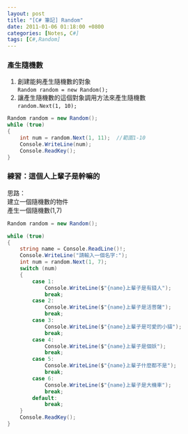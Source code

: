 ```yaml
---
layout: post
title: "[C# 筆記] Random"
date: 2011-01-06 01:18:00 +0800
categories: [Notes, C#]
tags: [C#,Random]
---
```


### 產生隨機數  

1. 創建能夠產生隨機數的對象  
`Random random = new Random();` 
2. 讓產生隨機數的這個對象調用方法來產生隨機數    
`random.Next(1, 10); `  

```c#
Random random = new Random();
while (true)
{
    int num = random.Next(1, 11);  //範圍1-10
    Console.WriteLine(num);
    Console.ReadKey();
}
```

### 練習：這個人上輩子是幹嘛的

思路：  
建立一個隨機數的物件    
產生一個隨機數(1,7) 

```c#
Random random = new Random();

while (true)
{
    string name = Console.ReadLine()!;
    Console.WriteLine("請輸入一個名字:");
    int num = random.Next(1, 7);
    switch (num)
    {
        case 1:
            Console.WriteLine($"{name}上輩子是有錢人");
            break;
        case 2:
            Console.WriteLine($"{name}上輩子是活菩薩");
            break;
        case 3:
            Console.WriteLine($"{name}上輩子是可愛的小貓");
            break;
        case 4:
            Console.WriteLine($"{name}上輩子是個妖");
            break;
        case 5:
            Console.WriteLine($"{name}上輩子什麼都不是");
            break;
        case 6:
            Console.WriteLine($"{name}上輩子是大機車");
            break;
        default:
            break;
    }
    Console.ReadKey();
}
```

